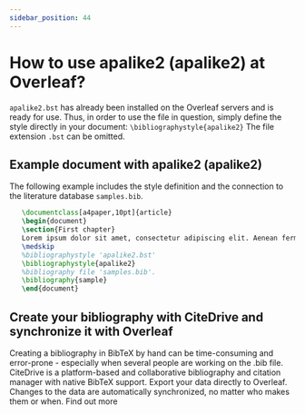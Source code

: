 ```yaml
---
sidebar_position: 44
---
```


# How to use apalike2 (apalike2) at Overleaf?
`apalike2.bst` has already been installed on the Overleaf servers and is ready for use. Thus, in order to use the file in question, simply define the style directly in your document: `\bibliographystyle{apalike2}` The file extension `.bst` can be omitted.

## Example document with apalike2 (apalike2)
The following example includes the style definition and the connection to the literature database `samples.bib`.
```tex
   \documentclass[a4paper,10pt]{article}
   \begin{document}
   \section{First chapter}
   Lorem ipsum dolor sit amet, consectetur adipiscing elit. Aenean fermentum justo massa, ut maximus mauris sodales et. Aenean vel elit a erat rhoncus pharetra.
   \medskip
   %bibliographystyle 'apalike2.bst'
   \bibliographystyle{apalike2}
   %bibliography file 'samples.bib'.
   \bibliography{sample}
   \end{document}
```

## Create your bibliography with CiteDrive and synchronize it with Overleaf
Creating a bibliography in BibTeX by hand can be time-consuming and error-prone - especially when several people are working on the .bib file. CiteDrive is a platform-based and collaborative bibliography and citation manager with native BibTeX support. Export your data directly to Overleaf. Changes to the data are automatically synchronized, no matter who makes them or when. Find out more